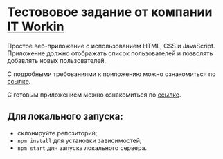 # Тестововое задание от компании [IT Workin](https://itworkin.com/)

Простое веб-приложение с использованием HTML, CSS и JavaScript. Приложение должно отображать список пользователей и позволять добавлять новых пользователей.

С подробными требованиями к приложению можно ознакомиться по [ссылке](https://docs.google.com/document/u/1/d/e/2PACX-1vTeJ9GHb1kBEKz0Jw8LTUO95ANLcx87bWiEkh6uM7ieHIQ2qL_YnLtKQa-6mYTWMEjG2IjQSRS7gZCw/pub).

С готовым приложением можно ознакомиться по [ссылке](https://andreisorvanov.github.io/User-Management/).

## Для локального запуска:

- склонируйте репозиторий;
- `npm install` для установки зависимостей;
- `npm start` для запуска локального сервера.
